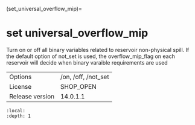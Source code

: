 (set_universal_overflow_mip)=
# set universal_overflow_mip
Turn on or off all binary variables related to reservoir non-physical spill. If the default option of not_set is used, the overflow_mip_flag on each reservoir will decide when binary varaible requirements are used

|   |   |
|---|---|
|Options|/on, /off, /not_set|
|License|SHOP_OPEN|
|Release version|14.0.1.1|

```{contents}
:local:
:depth: 1
```





